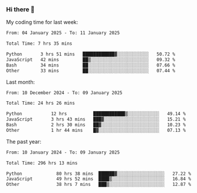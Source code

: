 ### Hi there 👋

My coding time for last week:

<!--START_SECTION:week-->

```txt
From: 04 January 2025 - To: 11 January 2025

Total Time: 7 hrs 35 mins

Python       3 hrs 51 mins   ████████████▓░░░░░░░░░░░░   50.72 %
JavaScript   42 mins         ██▒░░░░░░░░░░░░░░░░░░░░░░   09.32 %
Bash         34 mins         ██░░░░░░░░░░░░░░░░░░░░░░░   07.66 %
Other        33 mins         ██░░░░░░░░░░░░░░░░░░░░░░░   07.44 %
```

<!--END_SECTION:week-->

Last month:

<!--START_SECTION:month-->

```txt
From: 10 December 2024 - To: 09 January 2025

Total Time: 24 hrs 26 mins

Python           12 hrs          ████████████▒░░░░░░░░░░░░   49.14 %
JavaScript       3 hrs 43 mins   ███▓░░░░░░░░░░░░░░░░░░░░░   15.21 %
Bash             2 hrs 30 mins   ██▓░░░░░░░░░░░░░░░░░░░░░░   10.23 %
Other            1 hr 44 mins    █▓░░░░░░░░░░░░░░░░░░░░░░░   07.13 %
```

<!--END_SECTION:month-->

The past year:

<!--START_SECTION:year-->

```txt
From: 10 January 2024 - To: 09 January 2025

Total Time: 296 hrs 13 mins

Python             80 hrs 38 mins  ██████▓░░░░░░░░░░░░░░░░░░   27.22 %
JavaScript         49 hrs 52 mins  ████▒░░░░░░░░░░░░░░░░░░░░   16.84 %
Other              38 hrs 7 mins   ███▒░░░░░░░░░░░░░░░░░░░░░   12.87 %
```

<!--END_SECTION:year-->
